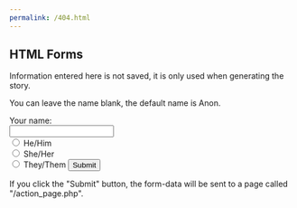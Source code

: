 ```yaml
---
permalink: /404.html
---
```

<html>
<body>

<h2>HTML Forms</h2>
  
<p>Information entered here is not saved, it is only used when generating the story.</p>
  
<p>You can leave the name blank, the default name is Anon.</p>
  
<form action="/action_page.php">
  <label for="fname">Your name:</label><br>
  <input type="text" id="fname" name="fname" value=""><br>
  <input type="radio" id="him" name="pref_pro" value="He/Him">
  <label for="html">He/Him</label><br>
  <input type="radio" id="she" name="pref_pro" value="She/Her">
  <label for="css">She/Her</label><br>
  <input type="radio" id="javascript" name="pref_pro" value="They/Them">
  <label for="them">They/Them</label>
  <input type="submit" value="Submit">
</form> 

<p>If you click the "Submit" button, the form-data will be sent to a page called "/action_page.php".</p>

</body>
</html>
